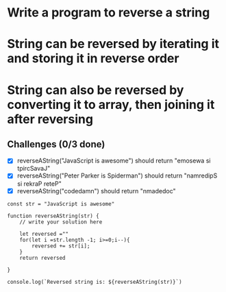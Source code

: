 # Write a program to reverse a string
# String can be reversed by iterating it and storing it in reverse order
# String can also be reversed by converting it to array, then joining it after reversing


<h2>Challenges (0/3 done)</h2>


 - [X] reverseAString("JavaScript is awesome") should return "emosewa si tpircSavaJ"
 - [X] reverseAString("Peter Parker is Spiderman") should return "namredipS si rekraP reteP"
 - [X] reverseAString("codedamn") should return "nmadedoc"

```
const str = "JavaScript is awesome"

function reverseAString(str) {
    // write your solution here

    let reversed =""
    for(let i =str.length -1; i>=0;i--){
        reversed += str[i];
    }
    return reversed

}

console.log(`Reversed string is: ${reverseAString(str)}`)


```

<!--  - <a href="https://developer.mozilla.org/en-US/docs/Web/JavaScript/Reference/Global_Objects/Math/random">Link</a>
  - <a href="https://stackoverflow.com/questions/1527803/generating-random-whole-numbers-in-javascript-in-a-specific-range">Link</a> -->
